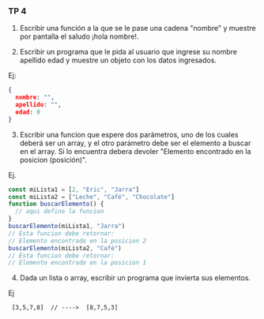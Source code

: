 ### TP 4
1) Escribir una función a la que se le pase una cadena "nombre" y muestre por pantalla el saludo ¡hola nombre!.

2) Escribir un programa que le pida al usuario que ingrese su nombre apellido edad y muestre un objeto con los datos ingresados.

Ej:
```json
{
  nombre: "",
  apellido: "",
  edad: 0
}
```

3) Escribir una funcion que espere dos parámetros, uno de los cuales deberá ser un array, y el otro parámetro debe ser el elemento a buscar en el array. Si lo encuentra debera devoler "Elemento encontrado en la posicion (posición)".

Ej.
```js
const miLista1 = [2, "Eric", "Jarra"]
const miLista2 = ["Leche", "Café", "Chocolate"]
function buscarElemento() {
  // aqui defino la funcion
}
buscarElemento(miLista1, "Jarra")
// Esta funcion debe retornar:
// Elemento encontrado en la posicion 2
buscarElemento(miLista2, "Café")
// Esta funcion debe retornar:
// Elemento encontrado en la posicion 1
```

4) Dada un lista o array, escribir un programa que invierta sus elementos.

Ej
```
 [3,5,7,8]  // ---->  [8,7,5,3]
```